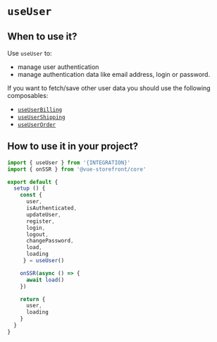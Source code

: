# `useUser`

## When to use it?

Use `useUser` to:
- manage user authentication
- manage authentication data like email address, login or password.

If you want to fetch/save other user data you should use the following composables:
- [`useUserBilling`](./use-user-billing.md)
- [`useUserShipping`](./use-user-shipping.md)
- [`useUserOrder`](./use-user-order.md)

## How to use it in your project?

```js
import { useUser } from '{INTEGRATION}'
import { onSSR } from '@vue-storefront/core'

export default {
  setup () {
    const {
      user,
      isAuthenticated,
      updateUser,
      register,
      login,
      logout,
      changePassword,
      load,
      loading
     } = useUser()

    onSSR(async () => {
      await load()
    })

    return {
      user,
      loading
    }
  }
}
```
